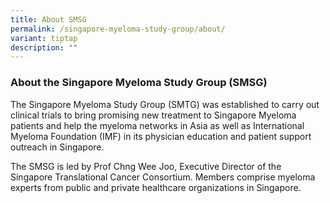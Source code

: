 ```yaml
---
title: About SMSG
permalink: /singapore-myeloma-study-group/about/
variant: tiptap
description: ""
---
```

<h3><strong>About the Singapore Myeloma Study Group (SMSG)</strong></h3>
<p>The Singapore Myeloma Study Group (SMTG) was established to carry out
clinical trials to bring promising new treatment to Singapore Myeloma patients
and help the myeloma networks in Asia as well as International Myeloma
Foundation (IMF) in its physician education and patient support outreach
in Singapore.</p>
<p>The SMSG is led by Prof Chng Wee Joo, Executive Director of the Singapore
Translational Cancer Consortium. Members comprise myeloma experts from
public and private healthcare organizations in Singapore.</p>
